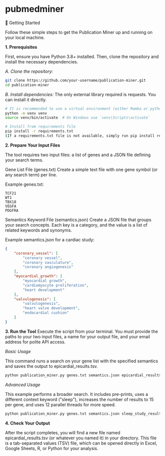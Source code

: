 # pubmedminer

🚀 Getting Started

Follow these simple steps to get the Publication Miner up and running on your local machine.

**1. Prerequisites**

First, ensure you have Python 3.8+ installed. Then, clone the repository and install the necessary dependencies.

*A. Clone the repository:*

```bash
git clone https://github.com/your-username/publication-miner.git
cd publication-miner
```

*B. Install dependencies:*
The only external library required is requests. You can install it directly.

```bash
# It is recommended to use a virtual environment (either Mamba or python)
python -m venv venv
source venv/bin/activate  # On Windows use `venv\Scripts\activate`

# Install from requirements file
pip install -r requirements.txt
(If a requirements.txt file is not available, simply run pip install requests)
```

**2. Prepare Your Input Files**

The tool requires two input files: a list of genes and a JSON file defining your search terms.

Gene List File (genes.txt)
Create a simple text file with one gene symbol (or any search term) per line.

Example genes.txt:

```text
TCF21
WT1
TBX18
VEGFA
PDGFRA
```

Semantics Keyword File (semantics.json)
Create a JSON file that groups your search concepts. Each key is a category, and the value is a list of related keywords and synonyms.

Example semantics.json for a cardiac study:

```json
{
    "coronary_vessel": [
        "coronary vessel",
        "coronary vasculature",
        "coronary angiogenesis"
    ],
    "myocardial_growth": [
        "myocardial growth",
        "cardiomyocyte proliferation",
        "heart development"
    ],
    "valvulogenesis": [
        "valvulogenesis",
        "heart valve development",
        "endocardial cushion"
    ]
}
```
**3. Run the Tool**
Execute the script from your terminal. You must provide the paths to your two input files, a name for your output file, and your email address for polite API access.

*Basic Usage*

This command runs a search on your gene list with the specified semantics and saves the output to epicardial_results.tsv.

```bash
python publication_miner.py genes.txt semantics.json epicardial_results.tsv --email "your.name@example.com"
```
*Advanced Usage*

This example performs a broader search. It includes pre-prints, uses a different context keyword ("sleep"), increases the number of results to 15 per gene, and uses 12 parallel threads for more speed.

```bash
python publication_miner.py genes.txt semantics.json sleep_study_results.tsv --email "your.name@example.com" --context "sleep" --include-preprints -n 15 -t 12
```
**4. Check Your Output**

After the script completes, you will find a new file named epicardial_results.tsv (or whatever you named it) in your directory. This file is a tab-separated values (TSV) file, which can be opened directly in Excel, Google Sheets, R, or Python for your analysis.
